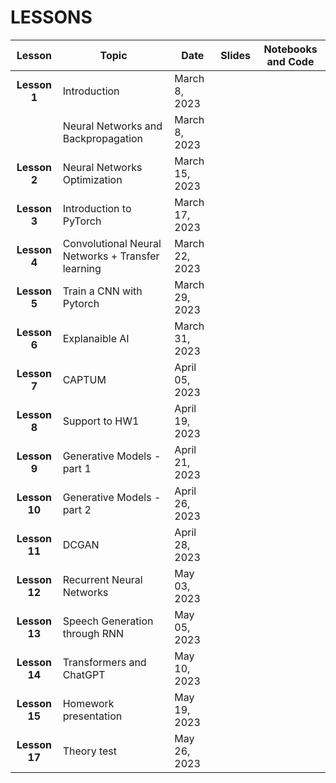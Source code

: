 # LESSONS


| Lesson | Topic              | Date    | Slides          | Notebooks and Code |
| :-------:| ------------------ | --------------- | :-------:           |:-------:  |
| **Lesson 1**      | Introduction                                      | March 8, 2023                  |    | |
|                   | Neural Networks and Backpropagation               | March 8, 2023                  |    | |
| **Lesson 2**      | Neural Networks Optimization                      | March 15, 2023                 |    | |
| **Lesson 3**      | Introduction to PyTorch                           | March 17, 2023                 |    | |
| **Lesson 4**      | Convolutional Neural Networks + Transfer learning | March 22, 2023                 |    | |
| **Lesson 5**      | Train a CNN with Pytorch                          | March 29, 2023                 |    | |
| **Lesson 6**      | Explanaible AI                                    | March 31, 2023                 |    | | 
| **Lesson 7**      | CAPTUM                                            | April 05, 2023                 |    | |
| **Lesson 8**      | Support to HW1                                    | April 19, 2023                 |    | |
| **Lesson 9**      | Generative Models - part 1                        | April 21, 2023                 |    | |
| **Lesson 10**     | Generative Models - part 2                        | April 26, 2023                 |    | |
| **Lesson 11**     | DCGAN                                             | April 28, 2023                 |    | |
| **Lesson 12**     | Recurrent Neural Networks                         | May 03, 2023                   |    | |
| **Lesson 13**     | Speech Generation through RNN                     | May 05, 2023                   |    | |
| **Lesson 14**     | Transformers and ChatGPT                          | May 10, 2023                   |    | |
| **Lesson 15**     | Homework presentation                             | May 19, 2023                   |    | |
| **Lesson 17**     | Theory test                                       | May 26, 2023                   |    | |

